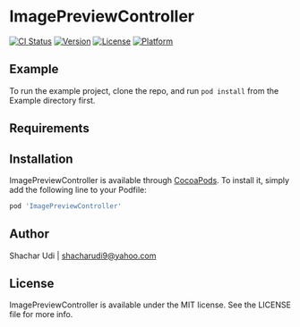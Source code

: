 # ImagePreviewController

[![CI Status](http://img.shields.io/travis/cocoecco@yahoo.com/ImagePreviewController.svg?style=flat)](https://travis-ci.org/cocoecco@yahoo.com/ImagePreviewController)
[![Version](https://img.shields.io/cocoapods/v/ImagePreviewController.svg?style=flat)](http://cocoapods.org/pods/ImagePreviewController)
[![License](https://img.shields.io/cocoapods/l/ImagePreviewController.svg?style=flat)](http://cocoapods.org/pods/ImagePreviewController)
[![Platform](https://img.shields.io/cocoapods/p/ImagePreviewController.svg?style=flat)](http://cocoapods.org/pods/ImagePreviewController)

## Example

To run the example project, clone the repo, and run `pod install` from the Example directory first.

## Requirements

## Installation

ImagePreviewController is available through [CocoaPods](http://cocoapods.org). To install
it, simply add the following line to your Podfile:

```ruby
pod 'ImagePreviewController'
```

## Author

Shachar Udi | shacharudi9@yahoo.com

## License

ImagePreviewController is available under the MIT license. See the LICENSE file for more info.
